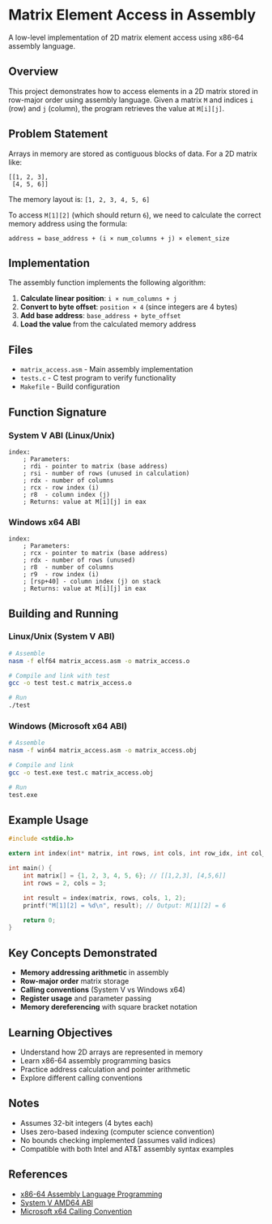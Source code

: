 # Matrix Element Access in Assembly

A low-level implementation of 2D matrix element access using x86-64 assembly language.

## Overview

This project demonstrates how to access elements in a 2D matrix stored in row-major order using assembly language. Given a matrix `M` and indices `i` (row) and `j` (column), the program retrieves the value at `M[i][j]`.

## Problem Statement

Arrays in memory are stored as contiguous blocks of data. For a 2D matrix like:

```
[[1, 2, 3],
 [4, 5, 6]]
```

The memory layout is: `[1, 2, 3, 4, 5, 6]`

To access `M[1][2]` (which should return `6`), we need to calculate the correct memory address using the formula:

```
address = base_address + (i × num_columns + j) × element_size
```

## Implementation

The assembly function implements the following algorithm:

1. **Calculate linear position**: `i × num_columns + j`
2. **Convert to byte offset**: `position × 4` (since integers are 4 bytes)
3. **Add base address**: `base_address + byte_offset`
4. **Load the value** from the calculated memory address

## Files

- `matrix_access.asm` - Main assembly implementation
- `tests.c` - C test program to verify functionality
- `Makefile` - Build configuration

## Function Signature

### System V ABI (Linux/Unix)

```assembly
index:
    ; Parameters:
    ; rdi - pointer to matrix (base address)
    ; rsi - number of rows (unused in calculation)
    ; rdx - number of columns
    ; rcx - row index (i)
    ; r8  - column index (j)
    ; Returns: value at M[i][j] in eax
```

### Windows x64 ABI

```assembly
index:
    ; Parameters:
    ; rcx - pointer to matrix (base address)
    ; rdx - number of rows (unused)
    ; r8  - number of columns
    ; r9  - row index (i)
    ; [rsp+40] - column index (j) on stack
    ; Returns: value at M[i][j] in eax
```

## Building and Running

### Linux/Unix (System V ABI)

```bash
# Assemble
nasm -f elf64 matrix_access.asm -o matrix_access.o

# Compile and link with test
gcc -o test test.c matrix_access.o

# Run
./test
```

### Windows (Microsoft x64 ABI)

```bash
# Assemble
nasm -f win64 matrix_access.asm -o matrix_access.obj

# Compile and link
gcc -o test.exe test.c matrix_access.obj

# Run
test.exe
```

## Example Usage

```c
#include <stdio.h>

extern int index(int* matrix, int rows, int cols, int row_idx, int col_idx);

int main() {
    int matrix[] = {1, 2, 3, 4, 5, 6}; // [[1,2,3], [4,5,6]]
    int rows = 2, cols = 3;

    int result = index(matrix, rows, cols, 1, 2);
    printf("M[1][2] = %d\n", result); // Output: M[1][2] = 6

    return 0;
}
```

## Key Concepts Demonstrated

- **Memory addressing arithmetic** in assembly
- **Row-major order** matrix storage
- **Calling conventions** (System V vs Windows x64)
- **Register usage** and parameter passing
- **Memory dereferencing** with square bracket notation

## Learning Objectives

- Understand how 2D arrays are represented in memory
- Learn x86-64 assembly programming basics
- Practice address calculation and pointer arithmetic
- Explore different calling conventions

## Notes

- Assumes 32-bit integers (4 bytes each)
- Uses zero-based indexing (computer science convention)
- No bounds checking implemented (assumes valid indices)
- Compatible with both Intel and AT&T assembly syntax examples

## References

- [x86-64 Assembly Language Programming](https://cs.lmu.edu/~ray/notes/nasmtutorial/)
- [System V AMD64 ABI](https://gitlab.com/x86-psABIs/x86-64-ABI)
- [Microsoft x64 Calling Convention](https://docs.microsoft.com/en-us/cpp/build/x64-calling-convention)
